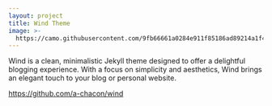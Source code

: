 ```yaml
---
layout: project
title: Wind Theme
image: >-
  https://camo.githubusercontent.com/9fb66661a0284e911f85186ad89214a1f4fef858bff8c967e6e4d10e96f7d829/68747470733a2f2f692e706f7374696d672e63632f50715973515837312f57696e642d57726974652d616e2d617765736f6d652d6465736372697074696f6e2d666f722d796f75722d6e65772d736974652d686572652d596f752d63616e2d656469742d746869732d6c696e652d696e2d636f6e6669672d796d6c2d49742e706e67
---
```


Wind is a clean, minimalistic Jekyll theme designed to offer a delightful blogging experience. With a focus on simplicity and aesthetics, Wind brings an elegant touch to your blog or personal website.

<https://github.com/a-chacon/wind>
